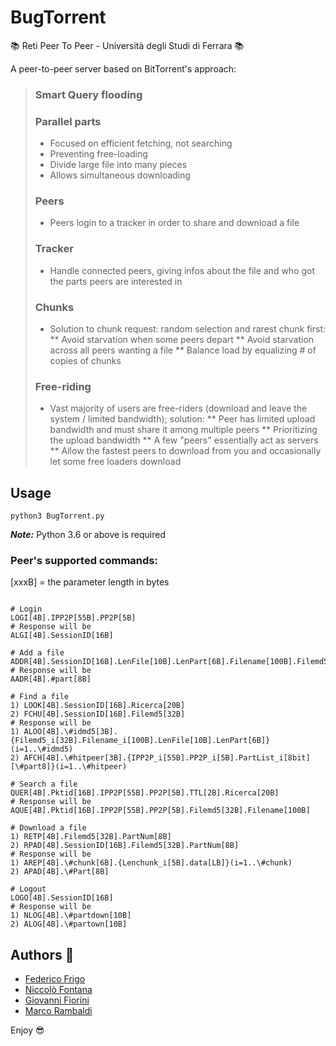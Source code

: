 # BugTorrent

:books: Reti Peer To Peer - Università degli Studi di Ferrara :books:

A peer-to-peer server based on BitTorrent's approach:

> ### Smart Query flooding
> ### **Parallel parts**
>   * Focused on efficient fetching, not searching
>   * Preventing free-loading
>   * Divide large file into many pieces
>   * Allows simultaneous downloading
>
> ### Peers
>   * Peers login to a tracker in order to share and download a file
>
> ### Tracker
>   * Handle connected peers, giving infos about the file and who got the parts peers are interested in
>
> ### Chunks
>   * Solution to chunk request: random selection and rarest chunk first:
>      ** Avoid starvation when some peers depart
>      ** Avoid starvation across all peers wanting a file
>      ** Balance load by equalizing # of copies of chunks
>
> ### Free-riding
>   * Vast majority of users are free-riders (download and leave the system / limited bandwidth); solution:
>      ** Peer has limited upload bandwidth and must share it among multiple peers
>      ** Prioritizing the upload bandwidth
>      ** A few "peers" essentially act as servers
>      ** Allow the fastest peers to download from you and occasionally let some free loaders download

## Usage
```shell
python3 BugTorrent.py
```

**_Note:_** Python 3.6 or above is required

### Peer's supported commands:
[xxxB] = the parameter length in bytes
 
```shell

# Login
LOGI[4B].IPP2P[55B].PP2P[5B]
# Response will be
ALGI[4B].SessionID[16B]

# Add a file
ADDR[4B].SessionID[16B].LenFile[10B].LenPart[6B].Filename[100B].Filemd5[32B]
# Response will be
AADR[4B].#part[8B]

# Find a file
1) LOOK[4B].SessionID[16B].Ricerca[20B]
2) FCHU[4B].SessionID[16B].Filemd5[32B]
# Response will be
1) ALOO[4B].\#idmd5[3B].{Filemd5_i[32B].Filename_i[100B].LenFile[10B].LenPart[6B]}(i=1..\#idmd5)
2) AFCH[4B].\#hitpeer[3B].{IPP2P_i[55B].PP2P_i[5B].PartList_i[8bit][\#part8]}(i=1..\#hitpeer)

# Search a file
QUER[4B].Pktid[16B].IPP2P[55B].PP2P[5B].TTL[2B].Ricerca[20B]
# Response will be
AQUE[4B].Pktid[16B].IPP2P[55B].PP2P[5B].Filemd5[32B].Filename[100B]

# Download a file
1) RETP[4B].Filemd5[32B].PartNum[8B]
2) RPAD[4B].SessionID[16B].Filemd5[32B].PartNum[8B]
# Response will be
1) AREP[4B].\#chunk[6B].{Lenchunk_i[5B].data[LB]}(i=1..\#chunk)
2) APAD[4B].\#Part[8B]

# Logout
LOGO[4B].SessionID[16B]
# Response will be
1) NLOG[4B].\#partdown[10B]
2) ALOG[4B].\#partown[10B]

```

## Authors :rocket:
* [Federico Frigo](https://github.com/xBlue0)
* [Niccolò Fontana](https://github.com/NicFontana)
* [Giovanni Fiorini](https://github.com/GiovanniFiorini)
* [Marco Rambaldi](https://github.com/jhonrambo93)

Enjoy :sunglasses:

